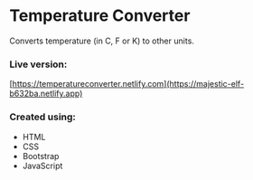 # Temperature Converter
Converts temperature (in C, F or K) to other units.

### Live version: ###
[https://temperatureconverter.netlify.com](https://majestic-elf-b632ba.netlify.app)

### Created using: ###
- HTML
- CSS
- Bootstrap
- JavaScript
